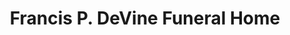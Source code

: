 ---
title: "Francis P. DeVine Funeral Home"
url: /oyster-bay/francis-p-devine-funeral-home/
shop: funeral directors
---